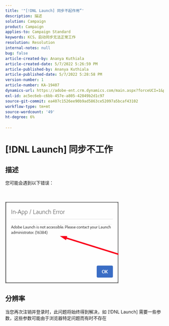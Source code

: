 ```yaml
---
title: '"[!DNL Launch] 同步不起作用”'
description: 描述
solution: Campaign
product: Campaign
applies-to: Campaign Standard
keywords: KCS，启动同步无法正常工作
resolution: Resolution
internal-notes: null
bug: false
article-created-by: Ananya Kuthiala
article-created-date: 5/7/2022 5:26:59 PM
article-published-by: Ananya Kuthiala
article-published-date: 5/7/2022 5:28:58 PM
version-number: 1
article-number: KA-19407
dynamics-url: https://adobe-ent.crm.dynamics.com/main.aspx?forceUCI=1&pagetype=entityrecord&etn=knowledgearticle&id=9d4b1ce5-2ace-ec11-a7b5-0022480a8e40
exl-id: ac5ec6eb-c6bb-457e-a805-42849b2d1c97
source-git-commit: ea407c1526ee90b9ad5863ce52097a5bcaf43102
workflow-type: tm+mt
source-wordcount: '49'
ht-degree: 6%

---
```


# [!DNL Launch] 同步不工作

## 描述

您可能会遇到以下错误：<br><br> <br><br>![](assets/___92bfb324-2bce-ec11-a7b5-0022480a8e40___.png)

## 分辨率


当您再次注销并登录时，此问题将始终得到解决，如 [!DNL Launch] 需要一些参数，这些参数可能由于浏览器特定问题而有时不存在
